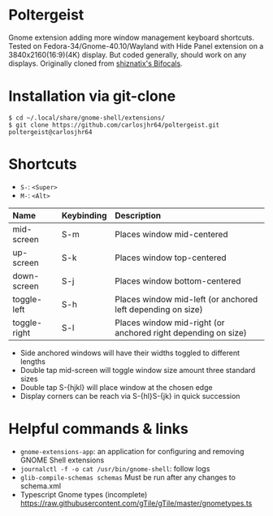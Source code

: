 # Poltergeist
Gnome extension adding more window management keyboard shortcuts.
Tested on Fedora-34/Gnome-40.10/Wayland with Hide Panel extension on a 3840x2160(16:9)(4K) display.
But coded generally, should work on any displays.
Originally cloned from [shiznatix's Bifocals](https://github.com/shiznatix/bifocals-gnome-extension).

# Installation via git-clone
```shell
$ cd ~/.local/share/gnome-shell/extensions/
$ git clone https://github.com/carlosjhr64/poltergeist.git poltergeist@carlosjhr64
```

# Shortcuts

* `S-`: `<Super>`
* `M-`: `<Alt>`

| Name         | Keybinding | Description |
| :---         | :---       | :---        |
| mid-screen   | S-m        | Places window mid-centered |
| up-screen    | S-k        | Places window top-centered |
| down-screen  | S-j        | Places window bottom-centered |
| toggle-left  | S-h        | Places window mid-left (or anchored left depending on size)|
| toggle-right | S-l        | Places window mid-right (or anchored right depending on size)|

* Side anchored windows will have their widths toggled to different lengths
* Double tap mid-screen will toggle window size amount three standard sizes
* Double tap S-{hjkl} will place window at the chosen edge
* Display corners can be reach via S-{hl}S-{jk} in quick succession

# Helpful commands & links
* `gnome-extensions-app`: an application for configuring and removing GNOME Shell extensions
* `journalctl -f -o cat /usr/bin/gnome-shell`: follow logs
* `glib-compile-schemas schemas` Must be run after any changes to schema.xml
* Typescript Gnome types (incomplete) https://raw.githubusercontent.com/gTile/gTile/master/gnometypes.ts
